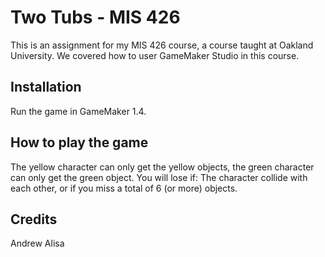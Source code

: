 # Two Tubs - MIS 426

This is an assignment for my MIS 426 course, a course taught at Oakland University.
We covered how to user GameMaker Studio in this course.

## Installation

Run the game in GameMaker 1.4. 

## How to play the game

The yellow character can only get the yellow objects, the green character can only get the green object.
You will lose if: The character collide with each other, or if you miss a total of 6 (or more) objects. 

## Credits

Andrew Alisa

